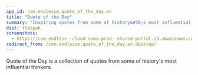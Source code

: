 ```yaml
---
app_id: com.endlessm.quote_of_the_day.en
title: "Quote of the Day"
summary: "Inspiring quotes from some of history&#39;s most influential thinkers."
dist: flatpak
screenshots:
  - https://com-endless--cloud-soma-prod--shared-portal.s3.amazonaws.com/app45.screenshots.1c671c89-cf4c-409d-8b54-9bd745b821bf.jpeg
redirect_from: /com.endlessm.quote_of_the_day.en.desktop/
---
```


<p>Quote of the Day is a collection of quotes from some of history's most influential thinkers.</p>